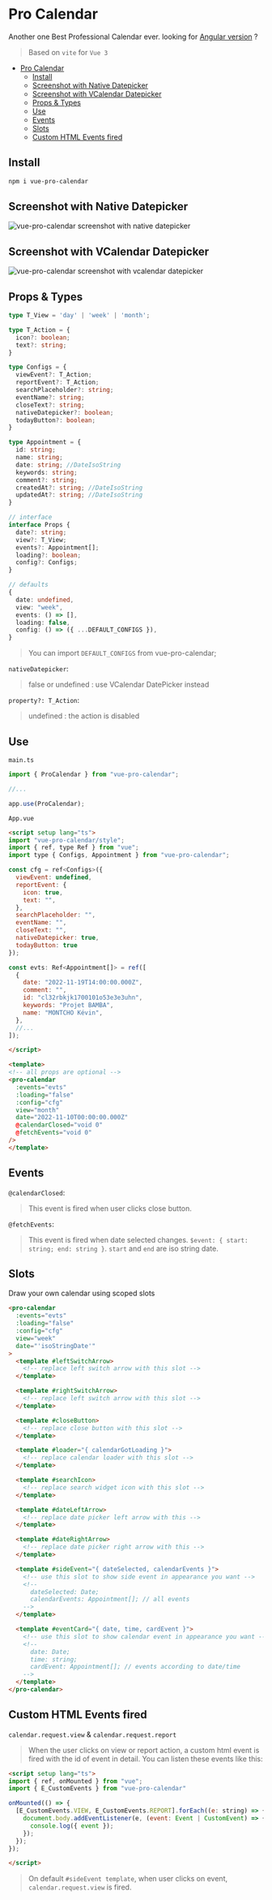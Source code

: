 # Pro Calendar

Another one Best Professional Calendar ever. looking for [Angular version](https://github.com/lbgm/ng-pro-calendar) ?
> Based on `vite` for `Vue 3`

- [Pro Calendar](#pro-calendar)
  - [Install](#install)
  - [Screenshot with Native Datepicker](#screenshot-with-native-datepicker)
  - [Screenshot with VCalendar Datepicker](#screenshot-with-vcalendar-datepicker)
  - [Props \& Types](#props--types)
  - [Use](#use)
  - [Events](#events)
  - [Slots](#slots)
  - [Custom HTML Events fired](#custom-html-events-fired)

## Install

```sh
npm i vue-pro-calendar
```

## Screenshot with Native Datepicker

![vue-pro-calendar screenshot with native datepicker](https://user-images.githubusercontent.com/92580505/232162535-22e42701-6290-4c00-bc4c-73cfb4352055.png)

## Screenshot with VCalendar Datepicker

![vue-pro-calendar screenshot with vcalendar datepicker](https://user-images.githubusercontent.com/92580505/232162232-b1df28bc-a995-4628-afa4-7491dfbb9e41.png)

## Props & Types

```ts
type T_View = 'day' | 'week' | 'month';

type T_Action = {
  icon?: boolean;
  text?: string;
}

type Configs = {
  viewEvent?: T_Action;
  reportEvent?: T_Action;
  searchPlaceholder?: string;
  eventName?: string;
  closeText?: string;
  nativeDatepicker?: boolean;
  todayButton?: boolean;
}

type Appointment = {
  id: string;
  name: string;
  date: string; //DateIsoString
  keywords: string;
  comment?: string;
  createdAt?: string; //DateIsoString
  updatedAt?: string; //DateIsoString
}

// interface
interface Props {
  date?: string;
  view?: T_View;
  events?: Appointment[];
  loading?: boolean;
  config?: Configs;
}

// defaults
{
  date: undefined,
  view: "week",
  events: () => [],
  loading: false,
  config: () => ({ ...DEFAULT_CONFIGS }),
}
```
> You can import `DEFAULT_CONFIGS` from vue-pro-calendar;

`nativeDatepicker`:
> false or undefined : use VCalendar DatePicker instead

`property?: T_Action`:
> undefined : the action is disabled

## Use

`main.ts`

```js
import { ProCalendar } from "vue-pro-calendar";

//...

app.use(ProCalendar);
```

`App.vue`

```html
<script setup lang="ts">
import "vue-pro-calendar/style";
import { ref, type Ref } from "vue";
import type { Configs, Appointment } from "vue-pro-calendar";

const cfg = ref<Configs>({
  viewEvent: undefined,
  reportEvent: {
    icon: true,
    text: "",
  },
  searchPlaceholder: "",
  eventName: "",
  closeText: "",
  nativeDatepicker: true,
  todayButton: true
});

const evts: Ref<Appointment[]> = ref([
  {
    date: "2022-11-19T14:00:00.000Z",
    comment: "",
    id: "cl32rbkjk1700101o53e3e3uhn",
    keywords: "Projet BAMBA",
    name: "MONTCHO Kévin",
  },
  //...
]);

</script>

<template>
<!-- all props are optional -->
<pro-calendar
  :events="evts"
  :loading="false"
  :config="cfg"
  view="month"
  date="2022-11-10T00:00:00.000Z"
  @calendarClosed="void 0"
  @fetchEvents="void 0"
/>
</template>
```

## Events

`@calendarClosed`:
> This event is fired when user clicks close button.

`@fetchEvents`:
> This event is fired when date selected changes. `$event: { start: string; end: string }`. `start` and `end` are iso string date.

## Slots

Draw your own calendar using scoped slots

```html
<pro-calendar
  :events="evts"
  :loading="false"
  :config="cfg"
  view="week"
  date="'isoStringDate'"
>
  <template #leftSwitchArrow>
    <!-- replace left switch arrow with this slot -->
  </template>

  <template #rightSwitchArrow>
    <!-- replace left switch arrow with this slot -->
  </template>

  <template #closeButton>
    <!-- replace close button with this slot -->
  </template>

  <template #loader="{ calendarGotLoading }">
    <!-- replace calendar loader with this slot -->
  </template>

  <template #searchIcon>
    <!-- replace search widget icon with this slot -->
  </template>

  <template #dateLeftArrow>
    <!-- replace date picker left arrow with this -->
  </template>

  <template #dateRightArrow>
    <!-- replace date picker right arrow with this -->
  </template>

  <template #sideEvent="{ dateSelected, calendarEvents }">
    <!-- use this slot to show side event in appearance you want -->
    <!--
      dateSelected: Date;
      calendarEvents: Appointment[]; // all events
    -->
  </template>

  <template #eventCard="{ date, time, cardEvent }">
    <!-- use this slot to show calendar event in appearance you want -->
    <!--
      date: Date;
      time: string;
      cardEvent: Appointment[]; // events according to date/time
    -->
  </template>
</pro-calendar>
```

## Custom HTML Events fired

`calendar.request.view` & `calendar.request.report`

> When the user clicks on view or report action, a custom html event is fired with the id of event in detail.
> You can listen these events like this:

```html
<script setup lang="ts">
import { ref, onMounted } from "vue";
import { E_CustomEvents } from "vue-pro-calendar"

onMounted(() => {
  [E_CustomEvents.VIEW, E_CustomEvents.REPORT].forEach((e: string) => {
    document.body.addEventListener(e, (event: Event | CustomEvent) => {
      console.log({ event });
    });
  });
});

</script>
```

> On default `#sideEvent template`, when user clicks on event, `calendar.request.view` is fired.
